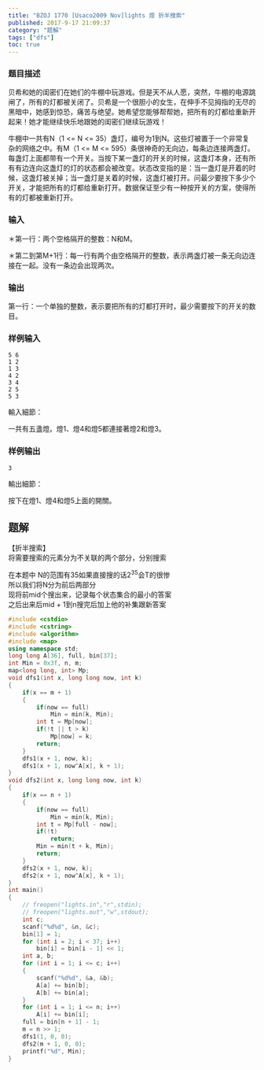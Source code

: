 ```yaml
---
title: "BZOJ 1770 [Usaco2009 Nov]lights 燈 折半搜索"
published: 2017-9-17 21:09:37
category: "题解"
tags: ["dfs"]
toc: true
---
```


### 题目描述

贝希和她的闺密们在她们的牛棚中玩游戏。但是天不从人愿，突然，牛棚的电源跳闸了，所有的灯都被关闭了。贝希是一个很胆小的女生，在伸手不见拇指的无尽的黑暗中，她感到惊恐，痛苦与绝望。她希望您能够帮帮她，把所有的灯都给重新开起来！她才能继续快乐地跟她的闺密们继续玩游戏！
<!--more-->
牛棚中一共有N（1 <= N <= 35）盏灯，编号为1到N。这些灯被置于一个非常复杂的网络之中。有M（1 <= M <= 595）条很神奇的无向边，每条边连接两盏灯。每盏灯上面都带有一个开关。当按下某一盏灯的开关的时候，这盏灯本身，还有所有有边连向这盏灯的灯的状态都会被改变。状态改变指的是：当一盏灯是开着的时候，这盏灯被关掉；当一盏灯是关着的时候，这盏灯被打开。问最少要按下多少个开关，才能把所有的灯都给重新打开。数据保证至少有一种按开关的方案，使得所有的灯都被重新打开。

### 输入

＊第一行：两个空格隔开的整数：N和M。

＊第二到第M+1行：每一行有两个由空格隔开的整数，表示两盏灯被一条无向边连接在一起。没有一条边会出现两次。


### 输出

第一行：一个单独的整数，表示要把所有的灯都打开时，最少需要按下的开关的数目。

### 样例输入
	5 6
	1 2
	1 3
	4 2
	3 4
	2 5
	5 3

輸入細節：

一共有五盞燈。燈1、燈4和燈5都連接著燈2和燈3。

### 样例输出
	3

輸出細節：

按下在燈1、燈4和燈5上面的開關。


## 题解

【折半搜索】  
将需要搜索的元素分为不关联的两个部分，分别搜索

在本题中
N的范围有35如果直接搜的话$2^35$会T的很惨  
所以我们将N分为前后两部分  
现将前mid个搜出来，记录每个状态集合的最小的答案  
之后出来后mid + 1到n搜完后加上他的补集跟新答案

```c++
#include <cstdio>
#include <cstring>
#include <algorithm>
#include <map>
using namespace std;
long long A[36], full, bin[37];
int Min = 0x3f, n, m;
map<long long, int> Mp;
void dfs1(int x, long long now, int k)
{
	if(x == m + 1)
	{
		if(now == full)
			Min = min(k, Min);
		int t = Mp[now];
		if(!t || t > k)
			Mp[now] = k;
		return;
	}
	dfs1(x + 1, now, k);
	dfs1(x + 1, now^A[x], k + 1);
}
void dfs2(int x, long long now, int k)
{
	if(x == n + 1)
	{
		if(now == full)
			Min = min(k, Min);
		int t = Mp[full - now];
		if(!t)
			return;
		Min = min(t + k, Min);
		return;
	}
	dfs2(x + 1, now, k);
	dfs2(x + 1, now^A[x], k + 1);
}
int main()
{
	// freopen("lights.in","r",stdin);
	// freopen("lights.out","w",stdout);
	int c;
	scanf("%d%d", &n, &c);
	bin[1] = 1;
	for (int i = 2; i < 37; i++)
		bin[i] = bin[i - 1] << 1;
	int a, b;
	for (int i = 1; i <= c; i++)
	{
		scanf("%d%d", &a, &b);
		A[a] += bin[b];
		A[b] += bin[a];
	}
	for (int i = 1; i <= n; i++)
		A[i] += bin[i];
	full = bin[n + 1] - 1;
	m = n >> 1;
	dfs1(1, 0, 0);
	dfs2(m + 1, 0, 0);
	printf("%d", Min);
}
```

